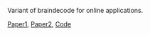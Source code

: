 Variant of braindecode for online applications.

[Paper1](https://www.sciencedirect.com/science/article/pii/S0921889018302227), [Paper2](https://ieeexplore.ieee.org/abstract/document/8098658), [Code](https://github.com/TNTLFreiburg/braindecode-online)
